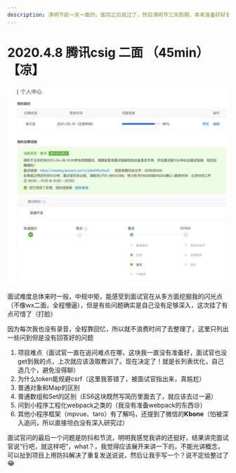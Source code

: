 ```yaml
---
description: 清明节前一天一面的，面完之后就过了，然后清明节三天假期，本来准备好好复习，但是还是发生了一些不愉快的事情，团队没有了，朋友也没有了，也没好好准备二面
---
```


# 2020.4.8 腾讯csig 二面 （45min）【凉】

![](../../.gitbook/assets/image%20%28113%29.png)

面试难度总体来时一般，中规中矩，能感受到面试官在从多方面挖掘我的闪光点（不像wx二面，全程懵逼），但是有些问题确实是自己没有足够深入，这次挂了有点可惜了（打脸）

因为每次我也没有录音，全程靠回忆，所以就不浪费时间了去整理了，这里只列出一些问到但是没有回答好的问题

1. 项目难点（面试官一直在追问难点在哪，这块我一直没有准备好，面试官也没get到我的点，上次就应该汲取教训了。现在决定了！就是长列表优化，自己造几个，避免没得聊）
2. 为什么token能规避csrf（这里我答错了，被面试官指出来，真尴尬）
3. 普通对象和Map的区别
4. 普通数组和Set的区别（ES6这块既然写简历里面去了，就应该去过一遍）
5. 问到小程序工程化webpack之类的（我没有准备webpack的东西😢）
6. 其他小程序框架（mpvue、taro）有了解吗，还提到了微信的**Kbone**（怕被深入追问，所以直接坦白没有深入研究过）

面试官问的最后一个问题是防抖和节流，明明我感觉我讲的还挺好，结果讲完面试官说“行吧，就这样吧”，what？，我觉得应该展开来讲一下的，不能光讲概念，可以扯到项目上用防抖解决了重复发送说说，然后让我手写一个？说不定给整过了😂





